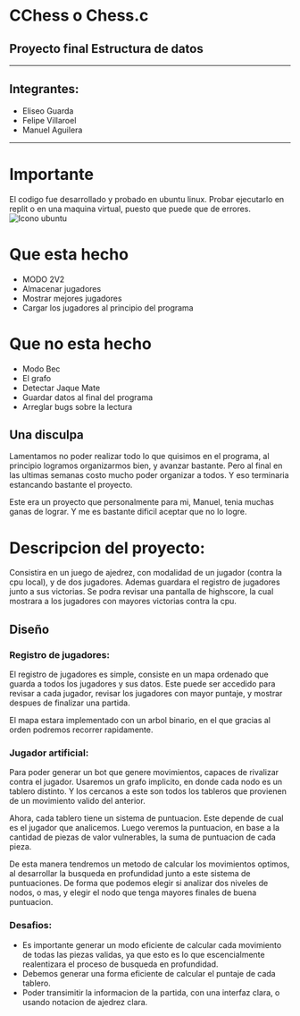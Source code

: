 # CChess o Chess.c

## Proyecto final Estructura de datos

---

## Integrantes:

- Eliseo Guarda
- Felipe Villaroel
- Manuel Aguilera

---
# Importante
El codigo fue desarrollado y probado en ubuntu linux. Probar ejecutarlo en replit o en una maquina virtual, puesto que puede que de errores.
![Icono ubuntu](https://cdn-icons-png.flaticon.com/512/5969/5969282.png)

# Que esta hecho
- MODO 2V2
- Almacenar jugadores
- Mostrar mejores jugadores
- Cargar los jugadores al principio del programa
# Que no esta hecho
- Modo Bec
- El grafo
- Detectar Jaque Mate
- Guardar datos al final del programa
- Arreglar bugs sobre la lectura
  

## Una disculpa
Lamentamos no poder realizar todo lo que quisimos en el programa, al principio logramos organizarmos bien, y avanzar bastante. Pero al final en las ultimas semanas costo mucho poder organizar a todos. Y eso terminaria estancando bastante el proyecto.

Este era un proyecto que personalmente para mi, Manuel, tenia muchas ganas  de lograr. Y me es bastante dificil aceptar que no lo logre.

# Descripcion del proyecto:

Consistira en un juego de ajedrez, con modalidad de un jugador (contra la cpu local), y de dos jugadores. Ademas guardara el registro de jugadores junto a sus victorias. Se podra revisar una pantalla de highscore, la cual mostrara a los jugadores con mayores victorias contra la cpu.

## Diseño

### Registro de jugadores:

El registro de jugadores es simple, consiste en un mapa ordenado que guarda a todos los jugadores y sus datos. Este puede ser accedido para revisar a cada jugador, revisar los jugadores con mayor puntaje, y mostrar despues de finalizar una partida.

El mapa estara implementado con un arbol binario, en el que gracias al orden podremos recorrer rapidamente.

### Jugador artificial:

Para poder generar un bot que genere movimientos, capaces de rivalizar contra el jugador. Usaremos un grafo implicito, en donde cada nodo es un tablero distinto. Y los cercanos a este son todos los tableros que provienen de un movimiento valido del anterior.

Ahora, cada tablero tiene un sistema de puntuacion. Este depende de cual es el jugador que analicemos. Luego veremos la puntuacion, en base a la cantidad de piezas de valor vulnerables, la suma de puntuacion de cada pieza.

De esta manera tendremos un metodo de calcular los movimientos optimos, al desarrollar la busqueda en profundidad junto a este sistema de puntuaciones. De forma que podemos elegir si analizar dos niveles de nodos, o mas, y elegir el nodo que tenga mayores finales de buena puntuacion.

### Desafios:

- Es importante generar un modo eficiente de calcular cada movimiento de todas las piezas validas, ya que esto es lo que escencialmente realentizara el proceso de busqueda en profundidad.
- Debemos generar una forma eficiente de calcular el puntaje de cada tablero.
- Poder transimitir la informacion de la partida, con una interfaz clara, o usando notacion de ajedrez clara.



